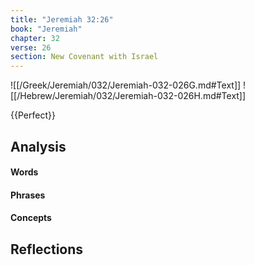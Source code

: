 ```yaml
---
title: "Jeremiah 32:26"
book: "Jeremiah"
chapter: 32
verse: 26
section: New Covenant with Israel
---
```

![[/Greek/Jeremiah/032/Jeremiah-032-026G.md#Text]]
![[/Hebrew/Jeremiah/032/Jeremiah-032-026H.md#Text]]

{{Perfect}}

## Analysis

#### Words

#### Phrases

#### Concepts

## Reflections
